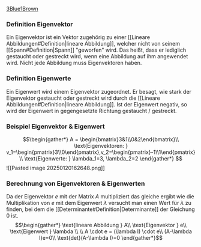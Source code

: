 [3Blue1Brown](https://www.youtube.com/watch?v=PFDu9oVAE-g)
### Definition Eigenvektor
Ein Eigenvektor ist ein Vektor zugehörig zu einer [[Lineare Abbildungen#Definition|lineare Abbildung]], welcher nicht von seinem [[Spann#Definition|Spann]] "geworfen" wird. Das heißt, dass er lediglich gestaucht oder gestreckt wird, wenn eine Abbildung auf ihm angewendet wird. Nicht jede Abbildung muss Eigenvektoren haben.
### Definition Eigenwerte
Ein Eigenwert wird einem Eigenvektor zugeordnet. Er besagt, wie stark der Eigenvektor gestaucht oder gestreckt wird durch die [[Lineare Abbildungen#Definition|lineare Abbildung]]. Ist der Eigenwert negativ, so wird der Eigenwert in gegengesetzte Richtung gestaucht / gestreckt.
### Beispiel Eigenvektor & Eigenwert
$$\begin{gather*}
A = \begin{bmatrix}3&1\\0&2\end{bmatrix}\\
\text{Eigenvektoren: } v_1=\begin{pmatrix}3\\0\end{pmatrix},v_2=\begin{pmatrix}-1\\1\end{pmatrix}\\
\text{Eigenwerte: } \lambda_1=3, \lambda_2=2
\end{gather*}
$$
![[Pasted image 20250120162648.png]]
### Berechnung von Eigenvektoren & Eigenwerten
Da der Eigenvektor $e$ mit der Matrix $A$ multipliziert das gleiche ergibt wie die Multiplikation von $e$ mit dem Eigenwert $\lambda$ versucht man einen Wert für $\lambda$ zu finden, bei dem die [[Determinante#Definition|Determinante]] der Gleichung $0$ ist.
$$\begin{gather*}
\text{lineare Abbildung } A\\
\text{Eigenvektor } e\\
\text{Eigenwert } \lambda \\ \\
A \cdot e = (\lambda I) \cdot e\\
(A-\lambda I)e=0\\
\text{det}(A-\lambda I)=0
\end{gather*}$$
